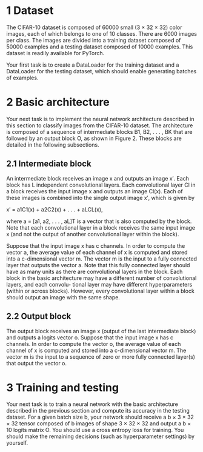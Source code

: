 # 1 Dataset
The CIFAR-10 dataset is composed of 60000 small (3 × 32 × 32) color images, each of which belongs to one of 10 classes. There are 6000 images per class. The images are divided into a training dataset composed of 50000 examples and a testing dataset composed of 10000 examples. This dataset is readily available for PyTorch.

Your first task is to create a DataLoader for the training dataset and a DataLoader for the testing dataset, which should enable generating batches of examples.

# 2 Basic architecture
Your next task is to implement the neural network architecture described in this section to classify images from the CIFAR-10 dataset. The architecture is composed of a sequence of intermediate blocks B1, B2, . . . , BK that are followed by an output block O, as shown in Figure 2. These blocks are detailed in the following subsections.

## 2.1 Intermediate block
An intermediate block receives an image x and outputs an image x′. Each block has L independent convolutional layers. Each convolutional layer Cl in a block receives the input image x and outputs an image Cl(x). Each of these images is combined into the single output image x′, which is given by

x′ = a1C1(x) + a2C2(x) + . . . + aLCL(x),

where a = [a1, a2, . . . , aL]T is a vector that is also computed by the block. Note that each convolutional layer in
a block receives the same input image x (and not the output of another convolutional layer within the block).

Suppose that the input image x has c channels. In order to compute the vector a, the average value of each channel of x is computed and stored into a c-dimensional vector m. The vector m is the input to a fully connected layer that outputs the vector a. Note that this fully connected layer should have as many units as there are convolutional layers in the block.
Each block in the basic architecture may have a different number of convolutional layers, and each convolu- tional layer may have different hyperparameters (within or across blocks). However, every convolutional layer within a block should output an image with the same shape.

## 2.2 Output block

The output block receives an image x (output of the last intermediate block) and outputs a logits vector o. Suppose that the input image x has c channels. In order to compute the vector o, the average value of each channel of x is computed and stored into a c-dimensional vector m. The vector m is the input to a sequence of
zero or more fully connected layer(s) that output the vector o.

# 3 Training and testing

Your next task is to train a neural network with the basic architecture described in the previous section and compute its accuracy in the testing dataset.
For a given batch size b, your network should receive a b × 3 × 32 × 32 tensor composed of b images of shape 3 × 32 × 32 and output a b × 10 logits matrix O. You should use a cross entropy loss for training.
You should make the remaining decisions (such as hyperparameter settings) by yourself.


